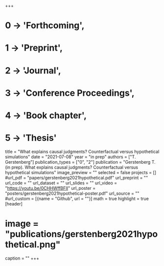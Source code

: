 +++
# 0 -> 'Forthcoming',
# 1 -> 'Preprint',
# 2 -> 'Journal',
# 3 -> 'Conference Proceedings',
# 4 -> 'Book chapter',
# 5 -> 'Thesis'

title = "What explains causal judgments? Counterfactual versus hypothetical simulations"
date = "2021-07-08"
year = "in prep"
authors = ["T. Gerstenberg"]
publication_types = ["0", "2"]
publication = "Gerstenberg T. (in prep). What explains causal judgments? Counterfactual versus hypothetical simulations"
image_preview = ""
selected = false
projects = []
#url_pdf = "papers/gerstenberg2021hypothetical.pdf"
url_preprint = ""
url_code = ""
url_dataset = ""
url_slides = ""
url_video = "https://youtu.be/0CHHWffBFII"
url_poster = "posters/gerstenberg2021hypothetical-poster.pdf"
url_source = ""
#url_custom = [{name = "Github", url = ""}]
math = true
highlight = true
[header]
# image = "publications/gerstenberg2021hypothetical.png"
caption = ""
+++
